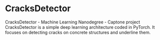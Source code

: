 # CracksDetector
CracksDetector - Machine Learning Nanodegree - Captone project
CracksDetector is a simple deep learning architecture coded in PyTorch.
It focuses on detecting cracks on concrete structures and underline them.
